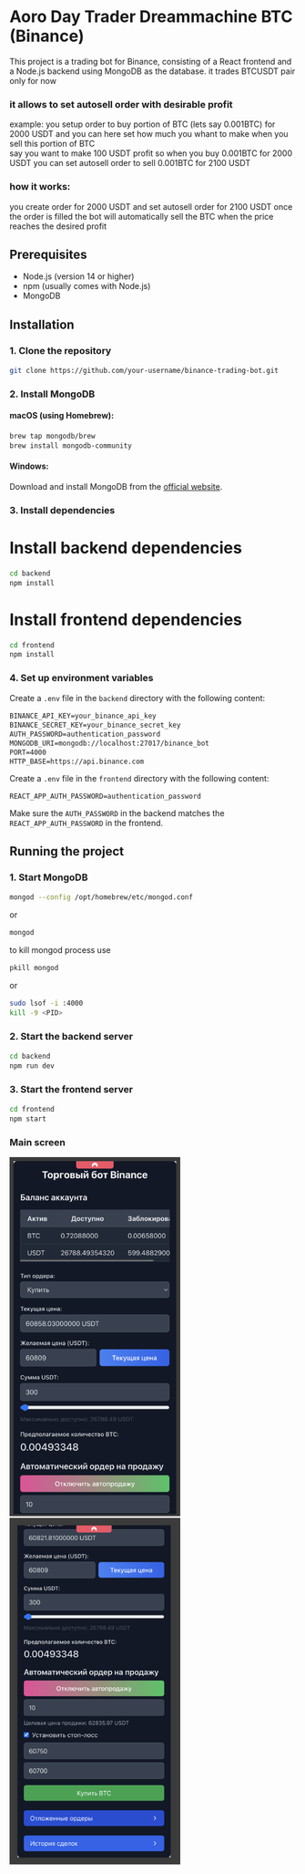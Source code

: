 # Aoro Day Trader Dreammachine BTC (Binance)

This project is a trading bot for Binance, consisting of a React frontend and a Node.js backend using MongoDB as the database.
it trades BTCUSDT pair only for now </br>
### it allows to set autosell order with desirable profit
example: you setup order to buy portion of BTC (lets say 0.001BTC) for 2000 USDT and you can here set how much you whant to make when you sell this portion of BTC</br> say you want to make 100 USDT profit so when you buy 0.001BTC for 2000 USDT you can set autosell order to sell 0.001BTC for 2100 USDT
### how it works:
you create order for 2000 USDT and set autosell order for 2100 USDT
once the order is filled the bot will automatically sell the BTC when the price reaches the desired profit

## Prerequisites

- Node.js (version 14 or higher)
- npm (usually comes with Node.js)
- MongoDB

## Installation

### 1. Clone the repository

```bash
git clone https://github.com/your-username/binance-trading-bot.git
```

### 2. Install MongoDB

#### macOS (using Homebrew):

```bash
brew tap mongodb/brew
brew install mongodb-community
```

#### Windows:

Download and install MongoDB from the [official website](https://www.mongodb.com/try/download/community).

### 3. Install dependencies


# Install backend dependencies

```bash
cd backend
npm install
```

# Install frontend dependencies

```bash
cd frontend
npm install
```



### 4. Set up environment variables

Create a `.env` file in the `backend` directory with the following content:

```
BINANCE_API_KEY=your_binance_api_key
BINANCE_SECRET_KEY=your_binance_secret_key
AUTH_PASSWORD=authentication_password
MONGODB_URI=mongodb://localhost:27017/binance_bot
PORT=4000
HTTP_BASE=https://api.binance.com
```

Create a `.env` file in the `frontend` directory with the following content:

```
REACT_APP_AUTH_PASSWORD=authentication_password
```

Make sure the `AUTH_PASSWORD` in the backend matches the `REACT_APP_AUTH_PASSWORD` in the frontend.


## Running the project

### 1. Start MongoDB

```bash
mongod --config /opt/homebrew/etc/mongod.conf
```

or 

```bash
mongod
```
to kill mongod process use 
```bash
pkill mongod
```
or 
```bash
sudo lsof -i :4000
kill -9 <PID>
```

### 2. Start the backend server

```bash
cd backend
npm run dev
```

### 3. Start the frontend server

```bash
cd frontend
npm start
```

### Main screen<br>

<img src="frontend/assets/screenshot.png" alt="Главный экран приложения" width="300">
<img src="frontend/assets/screenshot2.png" alt="Главный экран приложения" width="300">
